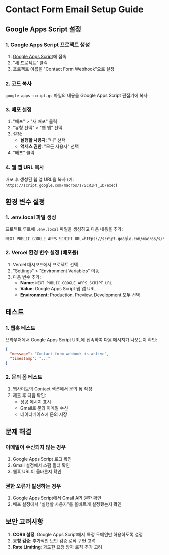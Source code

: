 # Contact Form Email Setup Guide

## Google Apps Script 설정

### 1. Google Apps Script 프로젝트 생성
1. [Google Apps Script](https://script.google.com/)에 접속
2. "새 프로젝트" 클릭
3. 프로젝트 이름을 "Contact Form Webhook"으로 설정

### 2. 코드 복사
`google-apps-script.gs` 파일의 내용을 Google Apps Script 편집기에 복사

### 3. 배포 설정
1. "배포" > "새 배포" 클릭
2. "유형 선택" > "웹 앱" 선택
3. 설정:
   - **실행할 사용자**: "나" 선택
   - **액세스 권한**: "모든 사용자" 선택
4. "배포" 클릭

### 4. 웹 앱 URL 복사
배포 후 생성된 웹 앱 URL을 복사 (예: `https://script.google.com/macros/s/SCRIPT_ID/exec`)

## 환경 변수 설정

### 1. .env.local 파일 생성
프로젝트 루트에 `.env.local` 파일을 생성하고 다음 내용을 추가:

```env
NEXT_PUBLIC_GOOGLE_APPS_SCRIPT_URL=https://script.google.com/macros/s/YOUR_SCRIPT_ID/exec
```

### 2. Vercel 환경 변수 설정 (배포용)
1. Vercel 대시보드에서 프로젝트 선택
2. "Settings" > "Environment Variables" 이동
3. 다음 변수 추가:
   - **Name**: `NEXT_PUBLIC_GOOGLE_APPS_SCRIPT_URL`
   - **Value**: Google Apps Script 웹 앱 URL
   - **Environment**: Production, Preview, Development 모두 선택

## 테스트

### 1. 웹훅 테스트
브라우저에서 Google Apps Script URL에 접속하여 다음 메시지가 나오는지 확인:
```json
{
  "message": "Contact form webhook is active",
  "timestamp": "..."
}
```

### 2. 문의 폼 테스트
1. 웹사이트의 Contact 섹션에서 문의 폼 작성
2. 제출 후 다음 확인:
   - 성공 메시지 표시
   - Gmail로 문의 이메일 수신
   - 데이터베이스에 문의 저장

## 문제 해결

### 이메일이 수신되지 않는 경우
1. Google Apps Script 로그 확인
2. Gmail 설정에서 스팸 필터 확인
3. 웹훅 URL이 올바른지 확인

### 권한 오류가 발생하는 경우
1. Google Apps Script에서 Gmail API 권한 확인
2. 배포 설정에서 "실행할 사용자"를 올바르게 설정했는지 확인

## 보안 고려사항

1. **CORS 설정**: Google Apps Script에서 특정 도메인만 허용하도록 설정
2. **요청 검증**: 추가적인 보안 검증 로직 구현 고려
3. **Rate Limiting**: 과도한 요청 방지 로직 추가 고려 